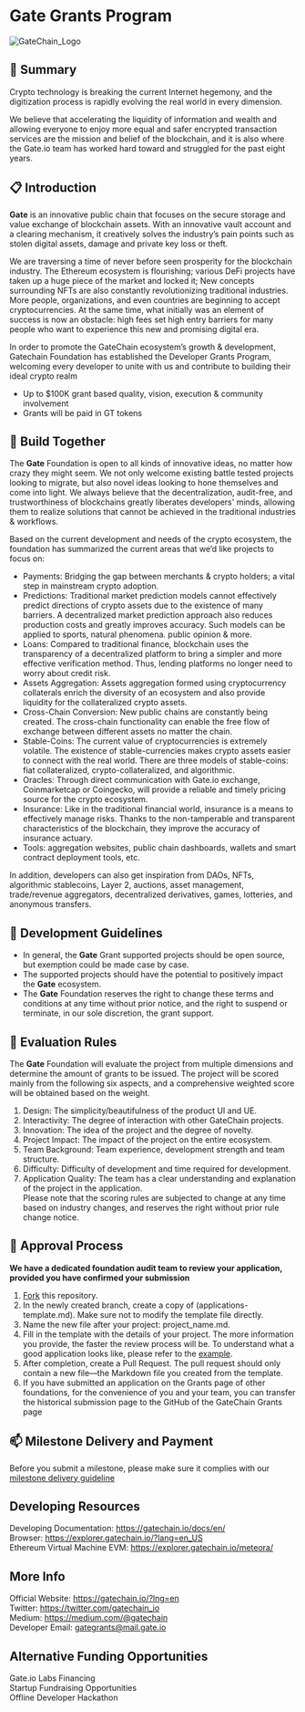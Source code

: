 # Gate Grants Program
![GateChain_Logo](https://user-images.githubusercontent.com/87936778/127801557-cce9604c-61bf-442e-9675-65139f24368e.png)



## 📌 Summary
Crypto technology is breaking the current Internet hegemony, and the digitization process is rapidly evolving the real world in every dimension.

We believe that accelerating the liquidity of information and wealth and allowing everyone to enjoy more equal and safer encrypted transaction services are the mission and belief of the blockchain, and it is also where the Gate.io team has worked hard toward and struggled for the past eight years.

## 📋 Introduction
**Gate** is an innovative public chain that focuses on the secure storage and value exchange of blockchain assets. With an innovative vault account and a clearing mechanism, it creatively solves the industry’s pain points such as stolen digital assets, damage and private key loss or theft.

We are traversing a time of never before seen prosperity for the blockchain industry. The Ethereum ecosystem is flourishing; various DeFi projects have taken up a huge piece of the market and locked it; New concepts surrounding NFTs are also constantly revolutionizing traditional industries. More people, organizations, and even countries are beginning to accept cryptocurrencies. At the same time, what initially was an element of success is now an obstacle: high fees set high entry barriers for many people who want to experience this new and promising digital era.

In order to promote the GateChain ecosystem’s growth & development, Gatechain Foundation has established the Developer Grants Program, welcoming every developer to unite with us and contribute to building their ideal crypto realm 

- Up to $100K grant based quality, vision, execution & community involvement
- Grants will be paid in GT tokens

## 📝 Build Together
The **Gate** Foundation is open to all kinds of innovative ideas, no matter how crazy they might seem. We not only welcome existing battle tested projects looking to migrate, but also novel ideas looking to hone themselves and come into light. We always believe that the decentralization, audit-free, and trustworthiness of blockchains greatly liberates developers' minds, allowing them to realize solutions that cannot be achieved in the traditional industries & workflows.

Based on the current development and needs of the crypto ecosystem, the foundation has summarized the current areas that we’d like projects to focus on:

- Payments: Bridging the gap between merchants & crypto holders; a vital step in mainstream crypto adoption.
- Predictions: Traditional market prediction models cannot effectively predict directions of crypto assets due to the existence of many barriers. A decentralized market prediction approach also reduces production costs and greatly improves accuracy. Such models can be applied to sports, natural phenomena. public opinion & more.
- Loans: Compared to traditional finance, blockchain uses the transparency of a decentralized platform to bring a simpler and more effective verification method. Thus, lending platforms no longer need to worry about credit risk.
- Assets Aggregation: Assets aggregation formed using cryptocurrency collaterals enrich the diversity of an ecosystem and also provide liquidity for the collateralized crypto assets.
- Cross-Chain Conversion: New public chains are constantly being created. The cross-chain functionality can enable the free flow of exchange between different assets no matter the chain.
- Stable-Coins: The current value of cryptocurrencies is extremely volatile. The existence of stable-currencies makes crypto assets easier to connect with the real world. There are three models of stable-coins: fiat collateralized, crypto-collateralized, and algorithmic.
- Oracles: Through direct communication with Gate.io exchange, Coinmarketcap or Coingecko, will provide a reliable and timely pricing source for the crypto ecosystem.
- Insurance: Like in the traditional financial world, insurance is a means to effectively manage risks. Thanks to the non-tamperable and transparent characteristics of the blockchain, they improve the accuracy of insurance actuary.
- Tools: aggregation websites, public chain dashboards, wallets and smart contract deployment tools, etc.

In addition, developers can also get inspiration from DAOs, NFTs, algorithmic stablecoins, Layer 2, auctions, asset management, trade/revenue aggregators, decentralized derivatives, games, lotteries, and anonymous transfers.


## 📍 Development Guidelines
- In general, the **Gate** Grant supported projects should be open source, but exemption could be made case by case.
- The supported projects should have the potential to positively impact the **Gate** ecosystem.
- The **Gate** Foundation reserves the right to change these terms and conditions at any time without prior notice, and the right to suspend or terminate, in our sole discretion, the grant support.

## 📑 Evaluation Rules
The **Gate** Foundation will evaluate the project from multiple dimensions and determine the amount of grants to be issued. The project will be scored mainly from the following six aspects, and a comprehensive weighted score will be obtained based on the weight.

1. Design: The simplicity/beautifulness of the product UI and UE.
2. Interactivity: The degree of interaction with other GateChain projects.
3. Innovation: The idea of the project and the degree of novelty.
4. Project Impact: The impact of the project on the entire ecosystem.
5. Team Background: Team experience, development strength and team structure.
6. Difficulty: Difficulty of development and time required for development.
7. Application Quality: The team has a clear understanding and explanation of the project in the application.  
Please note that the scoring rules are subjected to change at any time based on industry changes, and reserves the right without prior rule change notice.


## 📝 Approval Process
**We have a dedicated foundation audit team to review your application, provided you have confirmed your submission**  
1) [Fork](https://github.com/gategrants/Grants-Program) this repository.   
2) In the newly created branch, create a copy of (applications-template.md). Make sure not to modify the template file directly.  
3) Name the new file after your project: project_name.md.   
4) Fill in the template with the details of your project. The more information you provide, the faster the review process will be. To understand what a good application looks like, please refer to the [example](https://github.com/GateChain-Foundation/Grants-Program/blob/main/applications/application-template.md).  
5) After completion, create a Pull Request. The pull request should only contain a new file—the Markdown file you created from the template.  
6) If you have submitted an application on the Grants page of other foundations, for the convenience of you and your team, you can transfer the historical submission page to the GitHub of the GateChain Grants page


## 📫 Milestone Delivery and Payment
Before you submit a milestone, please make sure it complies with our [milestone delivery guideline](https://github.com/GateChain-Foundation/Grants-Program/blob/main/docs/Milestone-Delivery-Guidelines.md) 

## Developing Resources
Developing Documentation: https://gatechain.io/docs/en/  
Browser: https://explorer.gatechain.io/?lang=en_US   
Ethereum Virtual Machine EVM: https://explorer.gatechain.io/meteora/  

## More Info
Official Website: https://gatechain.io/?lng=en  
Twitter: https://twitter.com/gatechain_io  
Medium: https://medium.com/@gatechain  
Developer Email: gategrants@mail.gate.io  

## Alternative Funding Opportunities
Gate.io Labs Financing  
Startup Fundraising Opportunities  
Offline Developer Hackathon  
